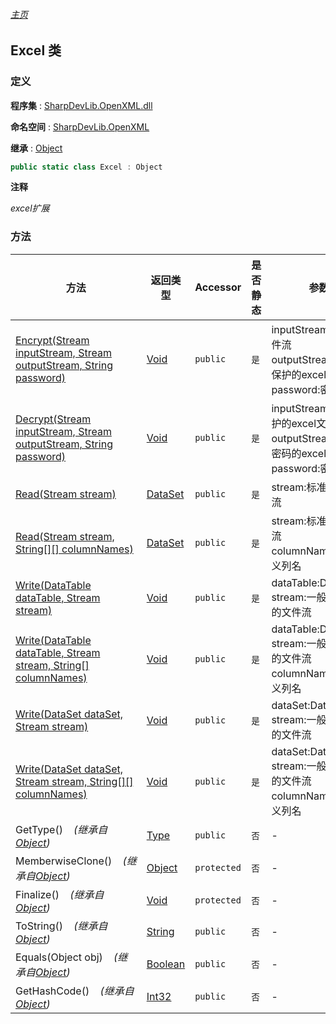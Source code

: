 ###### [主页](./Index.md "主页")

## Excel 类

### 定义

**程序集** : [SharpDevLib.OpenXML.dll](./SharpDevLib.OpenXML.assembly.md "SharpDevLib.OpenXML.dll")

**命名空间** : [SharpDevLib.OpenXML](./SharpDevLib.OpenXML.namespace.md "SharpDevLib.OpenXML")

**继承** : [Object](https://learn.microsoft.com/en-us/dotnet/api/system.object "Object")

``` csharp
public static class Excel : Object
```

**注释**

*excel扩展*


### 方法

|方法|返回类型|Accessor|是否静态|参数|
|---|---|---|---|---|
|[Encrypt(Stream inputStream, Stream outputStream, String password)](./SharpDevLib.OpenXML.Excel.Encrypt.Stream.Stream.String.md "Encrypt(Stream inputStream, Stream outputStream, String password)")|[Void](https://learn.microsoft.com/en-us/dotnet/api/system.void "Void")|`public`|`是`|inputStream:excel文件流<br>outputStream:密码保护的excel文件流<br>password:密码|
|[Decrypt(Stream inputStream, Stream outputStream, String password)](./SharpDevLib.OpenXML.Excel.Decrypt.Stream.Stream.String.md "Decrypt(Stream inputStream, Stream outputStream, String password)")|[Void](https://learn.microsoft.com/en-us/dotnet/api/system.void "Void")|`public`|`是`|inputStream:密码保护的excel文件流<br>outputStream:去除密码的excel文件流<br>password:密码|
|[Read(Stream stream)](./SharpDevLib.OpenXML.Excel.Read.Stream.md "Read(Stream stream)")|[DataSet](https://learn.microsoft.com/en-us/dotnet/api/system.data.dataset "DataSet")|`public`|`是`|stream:标准的Excel流|
|[Read(Stream stream, String[][] columnNames)](./SharpDevLib.OpenXML.Excel.Read.Stream.String.md "Read(Stream stream, String[][] columnNames)")|[DataSet](https://learn.microsoft.com/en-us/dotnet/api/system.data.dataset "DataSet")|`public`|`是`|stream:标准的Excel流<br>columnNames:自定义列名|
|[Write(DataTable dataTable, Stream stream)](./SharpDevLib.OpenXML.Excel.Write.DataTable.Stream.md "Write(DataTable dataTable, Stream stream)")|[Void](https://learn.microsoft.com/en-us/dotnet/api/system.void "Void")|`public`|`是`|dataTable:DataTable<br>stream:一般为Excel的文件流|
|[Write(DataTable dataTable, Stream stream, String[] columnNames)](./SharpDevLib.OpenXML.Excel.Write.DataTable.Stream.String.md "Write(DataTable dataTable, Stream stream, String[] columnNames)")|[Void](https://learn.microsoft.com/en-us/dotnet/api/system.void "Void")|`public`|`是`|dataTable:DataTable<br>stream:一般为Excel的文件流<br>columnNames:自定义列名|
|[Write(DataSet dataSet, Stream stream)](./SharpDevLib.OpenXML.Excel.Write.DataSet.Stream.md "Write(DataSet dataSet, Stream stream)")|[Void](https://learn.microsoft.com/en-us/dotnet/api/system.void "Void")|`public`|`是`|dataSet:DataSet<br>stream:一般为Excel的文件流|
|[Write(DataSet dataSet, Stream stream, String[][] columnNames)](./SharpDevLib.OpenXML.Excel.Write.DataSet.Stream.String.md "Write(DataSet dataSet, Stream stream, String[][] columnNames)")|[Void](https://learn.microsoft.com/en-us/dotnet/api/system.void "Void")|`public`|`是`|dataSet:DataSet<br>stream:一般为Excel的文件流<br>columnNames:自定义列名|
|GetType()&nbsp;&nbsp;&nbsp;&nbsp;*(继承自[Object](https://learn.microsoft.com/en-us/dotnet/api/system.object "Object"))*|[Type](https://learn.microsoft.com/en-us/dotnet/api/system.type "Type")|`public`|`否`|-|
|MemberwiseClone()&nbsp;&nbsp;&nbsp;&nbsp;*(继承自[Object](https://learn.microsoft.com/en-us/dotnet/api/system.object "Object"))*|[Object](https://learn.microsoft.com/en-us/dotnet/api/system.object "Object")|`protected`|`否`|-|
|Finalize()&nbsp;&nbsp;&nbsp;&nbsp;*(继承自[Object](https://learn.microsoft.com/en-us/dotnet/api/system.object "Object"))*|[Void](https://learn.microsoft.com/en-us/dotnet/api/system.void "Void")|`protected`|`否`|-|
|ToString()&nbsp;&nbsp;&nbsp;&nbsp;*(继承自[Object](https://learn.microsoft.com/en-us/dotnet/api/system.object "Object"))*|[String](https://learn.microsoft.com/en-us/dotnet/api/system.string "String")|`public`|`否`|-|
|Equals(Object obj)&nbsp;&nbsp;&nbsp;&nbsp;*(继承自[Object](https://learn.microsoft.com/en-us/dotnet/api/system.object "Object"))*|[Boolean](https://learn.microsoft.com/en-us/dotnet/api/system.boolean "Boolean")|`public`|`否`|-|
|GetHashCode()&nbsp;&nbsp;&nbsp;&nbsp;*(继承自[Object](https://learn.microsoft.com/en-us/dotnet/api/system.object "Object"))*|[Int32](https://learn.microsoft.com/en-us/dotnet/api/system.int32 "Int32")|`public`|`否`|-|


